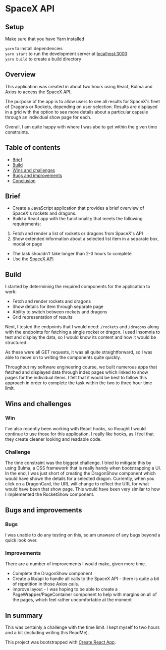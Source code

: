 # SpaceX API

## Setup

Make sure that you have Yarn installed

`yarn` to install dependencies  
`yarn start` to run the development server at [localhost:3000](http://localhost:3000/)  
`yarn build` to create a build directory  

## Overview

This application was created in about two hours using React, Bulma and Axios to access the SpaceX API.

The purpose of the app is to allow users to see all results for SpaceX's fleet of Dragons or Rockets, depending on user selection. Results are displayed in a grid with the option to see more details about a particular capsule through an individual show page for each.

Overall, I am quite happy with where I was abe to get within the given time constraints.

## Table of contents

* [Brief](#Brief)
* [Build](#Build)
* [Wins and challenges](#Wins-and-challenges)
* [Bugs and improvements](#Bugs-and-improvements)
* [Conclusion](#In-summary)

## Brief

* Create a JavaScript application that provides a brief overview of SpaceX's rockets and dragons.
* Build a React app with the functionality that meets the following requirements:
1. Fetch and render a list of rockets or dragons from SpaceX's API
2. Show extended information about a selected list item in a separate box, modal or page
* The task shouldn't take longer than 2-3 hours to complete
* Use the [SpaceX API](https://docs.spacexdata.com/?version=latest)

## Build

I started by determining the required components for the application to work:
* Fetch and render rockets and dragons
* Show details for item through separate page
* Ability to switch between rockets and dragons
* Grid representation of results

Next, I tested the endpoints that I would need: `/rockets` and `/dragons` along with the endpoints for fetching a single rocket or dragon. I used Insomnia to test and display the data, so I would know its content and how it would be structured.

As these were all GET requests, it was all quite straightforward, so I was able to move on to writing the components quite quickly.

Throughout my software engineering course, we built numerous apps that fetched and displayed data through index pages which linked to show pages for the individual items. I felt that it would be best to follow this approach in order to complete the task within the two to three hour time limit.

## Wins and challenges

### Win

I've also recently been working with React hooks, so thought I would continue to use those for this application. I really like hooks, as I feel that they create cleaner looking and readable code.

### Challenge

The time constraint was the biggest challenge. I tried to mitigate this by using Bulma, a CSS framework that is really handy when bootstrapping a UI. In the end, I was just short of creating the DragonShow component which would have shown the details for a selected dragon. Currently, when you click on a DragonCard, the URL will change to reflect the URL for what would have been that show page. This would have been very similar to how I implemented the RocketShow component.

## Bugs and improvements

### Bugs

I was unable to do any testing on this, so am unaware of any bugs beyond a quick look over.

### Improvements

There are a number of improvements I would make, given more time.
* Complete the DragonShow component
* Create a lib/api to handle all calls to the SpaceX API - there is quite a bit of repetition in those Axios calls.
* Improve layout - I was hoping to be able to create a PageWrapper/PageContainer component to help with margins on all of the pages, which feel rather uncomfortable at the moment

## In summary

This was certainly a challenge with the time limit. I kept myself to two hours and a bit (including writing this ReadMe).


This project was bootstrapped with [Create React App](https://github.com/facebook/create-react-app).

